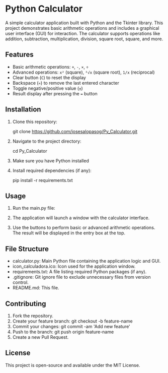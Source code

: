 # Python Calculator

A simple calculator application built with Python and the Tkinter library. This project demonstrates basic arithmetic operations and includes a graphical user interface (GUI) for interaction. The calculator supports operations like addition, subtraction, multiplication, division, square root, square, and more.

## Features

- Basic arithmetic operations: `+`, `-`, `×`, `÷`
- Advanced operations: `x²` (square), `²√x` (square root), `1/x` (reciprocal)
- Clear button (`C`) to reset the display
- Backspace (`«`) to remove the last entered character
- Toggle negative/positive value (`±`)
- Result display after pressing the `=` button

## Installation

1. Clone this repository:

   git clone https://github.com/josesalopasog/Py_Calculator.git

2. Navigate to the project directory:

   cd Py_Calculator

3. Make sure you have Python installed

4. Install required dependencies (if any):

   pip install -r requirements.txt

## Usage

1. Run the main.py file:

2. The application will launch a window with the calculator interface.

3. Use the buttons to perform basic or advanced arithmetic operations. The result will be displayed in the entry box at the top.

## File Structure
   - calculator.py: Main Python file containing the application logic and GUI.
   - icon_calculadora.ico: Icon used for the application window.
   - requirements.txt: A file listing required Python packages (if any).
   - .gitignore: Git ignore file to exclude unnecessary files from version control.
   - README.md: This file.

## Contributing

1. Fork the repository.
2. Create your feature branch: git checkout -b feature-name
3. Commit your changes: git commit -am 'Add new feature'
4. Push to the branch: git push origin feature-name
5. Create a new Pull Request.

## License
This project is open-source and available under the MIT License.